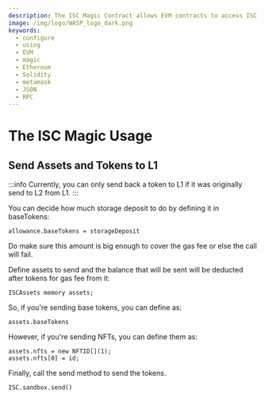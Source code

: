 ```yaml
---
description: The ISC Magic Contract allows EVM contracts to access ISC functionality.
image: /img/logo/WASP_logo_dark.png
keywords:
  - configure
  - using
  - EVM
  - magic
  - Ethereum
  - Solidity
  - metamask
  - JSON
  - RPC
---
```


# The ISC Magic Usage

## Send Assets and Tokens to L1

:::info
Currently, you can only send back a token to L1 if it was originally send to L2 from L1.
:::

You can decide how much storage deposit to do by defining it in baseTokens:

```solidity
allowance.baseTokens = storageDeposit
```

Do make sure this amount is big enough to cover the gas fee or else the call will fail.

Define assets to send and the balance that will be sent will be deducted after tokens for gas fee from it:

```solidity
ISCAssets memory assets;
```

So, if you're sending base tokens, you can define as:

```solidity
assets.baseTokens
```

However, if you're sending NFTs, you can define them as:

```solidity
assets.nfts = new NFTID[](1);
assets.nfts[0] = id;
```

Finally, call the send method to send the tokens.

```solidity
ISC.sandbox.send()
```
